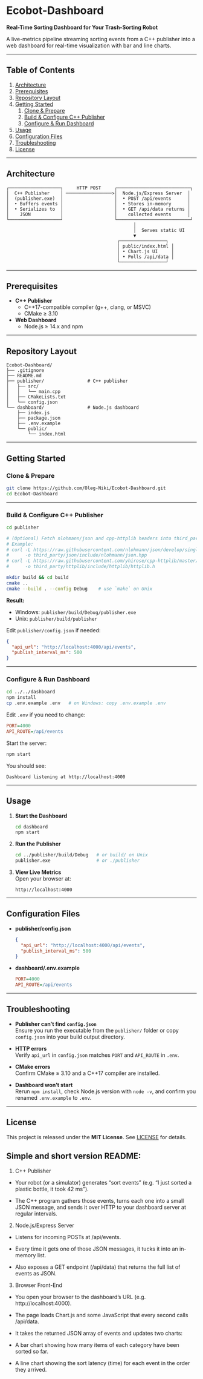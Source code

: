 # Ecobot-Dashboard  
**Real-Time Sorting Dashboard for Your Trash-Sorting Robot**

A live-metrics pipeline streaming sorting events from a C++ publisher into a web dashboard for real-time visualization with bar and line charts.

---

## Table of Contents

1. [Architecture](#architecture)  
2. [Prerequisites](#prerequisites)  
3. [Repository Layout](#repository-layout)  
4. [Getting Started](#getting-started)  
   1. [Clone & Prepare](#clone--prepare)  
   2. [Build & Configure C++ Publisher](#build--configure-c-publisher)  
   3. [Configure & Run Dashboard](#configure--run-dashboard)  
5. [Usage](#usage)  
6. [Configuration Files](#configuration-files)  
7. [Troubleshooting](#troubleshooting)  
8. [License](#license)  

---

## Architecture

```text
┌───────────────────┐     HTTP POST     ┌───────────────────────────┐
│  C++ Publisher    │ ─────────────────>│  Node.js/Express Server  │
│  (publisher.exe)  │                   │  • POST /api/events      │
│  • Buffers events │                   │  • Stores in-memory      │
│  • Serializes to  │                   │  • GET /api/data returns │
│    JSON           │                   │    collected events      │
└───────────────────┘                   └───────────────────────────┘
                                               │
                                               │  Serves static UI
                                               ▼
                                         ┌─────────────────┐
                                         │ public/index.html │
                                         │ • Chart.js UI     │
                                         │ • Polls /api/data │
                                         └─────────────────┘
```

---

## Prerequisites

- **C++ Publisher**  
  - C++17-compatible compiler (g++, clang, or MSVC)  
  - CMake ≥ 3.10  
- **Web Dashboard**  
  - Node.js ≥ 14.x and npm  

---

## Repository Layout

```text
Ecobot-Dashboard/
├── .gitignore
├── README.md
├── publisher/                # C++ publisher
│   ├── src/
│   │   └── main.cpp
│   ├── CMakeLists.txt
│   └── config.json
└── dashboard/                # Node.js dashboard
    ├── index.js
    ├── package.json
    ├── .env.example
    └── public/
        └── index.html
```

---

## Getting Started

### Clone & Prepare

```bash
git clone https://github.com/Oleg-Niki/Ecobot-Dashboard.git
cd Ecobot-Dashboard
```

---

### Build & Configure C++ Publisher

```bash
cd publisher

# (Optional) Fetch nlohmann/json and cpp-httplib headers into third_party/
# Example:
# curl -L https://raw.githubusercontent.com/nlohmann/json/develop/single_include/nlohmann/json.hpp \
#      -o third_party/json/include/nlohmann/json.hpp
# curl -L https://raw.githubusercontent.com/yhirose/cpp-httplib/master/httplib.h \
#      -o third_party/httplib/include/httplib/httplib.h

mkdir build && cd build
cmake ..
cmake --build . --config Debug    # use `make` on Unix
```

**Result:**  
- Windows: `publisher/build/Debug/publisher.exe`  
- Unix:    `publisher/build/publisher`

Edit `publisher/config.json` if needed:

```json
{
  "api_url": "http://localhost:4000/api/events",
  "publish_interval_ms": 500
}
```

---

### Configure & Run Dashboard

```bash
cd ../../dashboard
npm install
cp .env.example .env   # on Windows: copy .env.example .env
```

Edit `.env` if you need to change:

```ini
PORT=4000
API_ROUTE=/api/events
```

Start the server:

```bash
npm start
```

You should see:

```
Dashboard listening at http://localhost:4000
```

---

## Usage

1. **Start the Dashboard**  
   ```bash
   cd dashboard
   npm start
   ```
2. **Run the Publisher**  
   ```bash
   cd ../publisher/build/Debug   # or build/ on Unix
   publisher.exe                 # or ./publisher
   ```
3. **View Live Metrics**  
   Open your browser at:  
   ```
   http://localhost:4000
   ```

---

## Configuration Files

- **publisher/config.json**  
  ```json
  {
    "api_url": "http://localhost:4000/api/events",
    "publish_interval_ms": 500
  }
  ```
- **dashboard/.env.example**  
  ```ini
  PORT=4000
  API_ROUTE=/api/events
  ```

---

## Troubleshooting

- **Publisher can’t find `config.json`**  
  Ensure you run the executable from the `publisher/` folder or copy `config.json` into your build output directory.

- **HTTP errors**  
  Verify `api_url` in `config.json` matches `PORT` and `API_ROUTE` in `.env`.

- **CMake errors**  
  Confirm CMake ≥ 3.10 and a C++17 compiler are installed.

- **Dashboard won’t start**  
  Rerun `npm install`, check Node.js version with `node -v`, and confirm you renamed `.env.example` to `.env`.

---

## License

This project is released under the **MIT License**. See [LICENSE](LICENSE) for details.

## Simple and short version README:
1. C++ Publisher
- Your robot (or a simulator) generates “sort events” (e.g. “I just sorted a plastic bottle, it took 42 ms”).

- The C++ program gathers those events, turns each one into a small JSON message, and sends it over HTTP to your dashboard server at regular intervals.

2. Node.js/Express Server

- Listens for incoming POSTs at /api/events.

- Every time it gets one of those JSON messages, it tucks it into an in-memory list.

- Also exposes a GET endpoint (/api/data) that returns the full list of events as JSON.

3. Browser Front-End

- You open your browser to the dashboard’s URL (e.g. http://localhost:4000).

- The page loads Chart.js and some JavaScript that every second calls /api/data.

- It takes the returned JSON array of events and updates two charts:

- A bar chart showing how many items of each category have been sorted so far.

- A line chart showing the sort latency (time) for each event in the order they arrived.